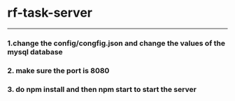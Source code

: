 # rf-task-server



-----------------------------------------------------------------------
### 1.change the config/congfig.json and change the values of the mysql database
### 2. make sure the port is 8080
### 3. do npm install and then npm start to start the server
